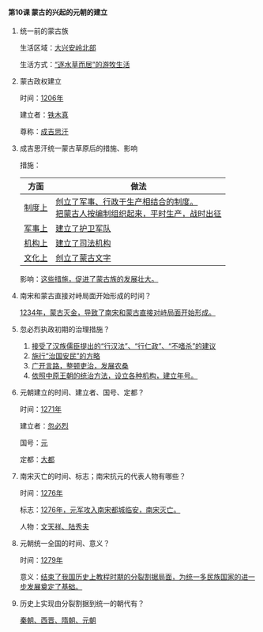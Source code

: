 #### 第10课 蒙古的兴起的元朝的建立

1. 统一前的蒙古族

   生活区域：<u>大兴安岭北部</u>

   生活方式：<u>“逐水草而居”的游牧生活</u>

2. 蒙古政权建立

   时间：<u>1206年</u>

   建立者：<u>铁木真</u>

   尊称：<u>成吉思汗</u>

3. 成吉思汗统一蒙古草原后的措施、影响

   措施：

   | 方面 | 做法                                 |
   | -------- | ------------------------------------------------------------ |
   |<u>制度上</u>|<u>创立了军事、行政于生产相结合的制度。<br>把蒙古人按编制组织起来，平时生产，战时出征</u>|
   |<u>军事上</u>|<u>建立了护卫军队</u>|
   |<u>机构上</u>|<u>建立了司法机构</u>|
   |<u>文化上</u>|<u>创立了蒙古文字</u>|
   
   影响：<u>这些措施，促进了蒙古族的发展壮大。</u> 
   

4. 南宋和蒙古直接对峙局面开始形成的时间？

   <u>1234年，蒙古灭金，导致了南宋和蒙古直接对峙局面开始形成。</u>

5. 忽必烈执政初期的治理措施？

   1.	<u>接受了汉族儒臣提出的“行汉法”、“行仁政”、“不嗜杀”的建议</u>
   2.	<u>施行“治国安民”的方略</u>
   3.	<u>广开言路，整顿吏治，发展农桑</u>
   4.	<u>依照中原王朝的统治方法，设立各种机构，建立年号。</u>

6. 元朝建立的时间、建立者、国号、定都？

   时间：<u>1271年</u>

   建立者：<u>忽必烈</u>

   国号：<u>元</u>

   定都：<u>大都</u>

7. 南宋灭亡的时间、标志；南宋抗元的代表人物有哪些？

   时间：<u>1276年</u>

   标志：<u>1276年，元军攻入南宋都城临安，南宋灭亡。</u>

   人物：<u>文天祥、陆秀夫</u>

8. 元朝统一全国的时间、意义？

   时间：<u>1279年</u>

   意义：<u>结束了我国历史上教程时期的分裂割据局面，为统一多民族国家的进一步发展奠定了基础。</u>

9. 历史上实现由分裂割据到统一的朝代有？

   <u>秦朝、西晋、隋朝、元朝</u>